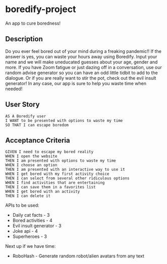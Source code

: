 # boredify-project
An app to cure boredness!

## Description

Do you ever feel bored out of your mind during a freaking pandemic!!  If the answer is yes, you can waste your hours away using Boredify.  Input your name and we will make uneducated guesses about your age, gender and more.  If you have Zoom fatigue or just dazing off in a conversation, use our random advise generator so you can have an odd little tidbit to add to the dialogue. Or if you are really want to stir the pot, check out the evil insult generator! In any case, our app is sure to help you waste time when needed!

## User Story
```
AS A Boredify user
I WANT to be presented with options to waste my time
SO THAT I can escape boredom
```

## Acceptance Criteria
```
GIVEN I need to escape my bored reality
WHEN I open the website
THEN I am presented with options to waste my time
WHEN I choose an option
THEN I am presented with an interactive way to use it
WHEN I get bored with my first activity choice
THEN I can select from several other ridiculous options
WHEN I find activities that are entertaining
THEN I can save them in a favorites list
WHEN I get bored with an activity
THEN I can delete it 
```

APIs to be used: 
* Daily cat facts - 3
* Bored activities - 4
* Evil insult generator - 3
* Joke api - 4
* Superheroes - 3

Next up if we have time:
* RoboHash - Generate random robot/alien avatars from any text
